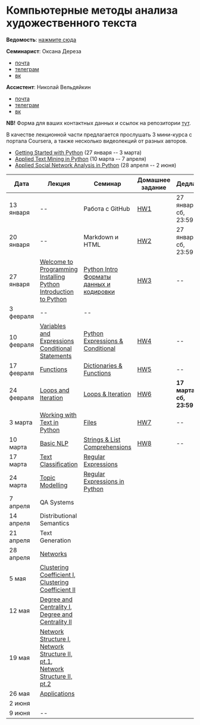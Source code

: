 # Компьютерные методы анализа художественного текста

**Ведомость**: [нажмите сюда](https://docs.google.com/spreadsheets/d/e/2PACX-1vTixOmd-OHvlW2Uda4ch1cJjz9JTj0-zS50ueNoaQVOeQZ61GMIhCSzA7laf57qI-cOKy8DghXNwIFr/pubhtml?gid=419535140&single=true)

**Семинарист**: Оксана Дереза

* [почта](mailto:oksana.dereza@gmail.com)
* [телеграм](https://t.me/ancatmara)
* [вк](https://vk.com/ancatmara)

**Ассистент**: Николай Вельдяйкин

* [почта](mailto:noveldyaykin@edu.hse.ru)
* [телеграм](https://t.me/NickVeld)
* [вк](https://vk.com/kolabnya)

**NB!** Форма для ваших контактных данных и ссылок на репозитории [тут](https://goo.gl/forms/AJP9dV837DScXt9g1).

В качестве лекционной части предлагается прослушать 3 мини-курса с портала Coursera, а также несколько видеолекций от разных авторов.
* [Getting Started with Python](https://www.coursera.org/learn/python/home/welcome) (27 января -- 3 марта)
* [Applied Text Mining in Python](https://www.coursera.org/learn/python-text-mining/home/welcome) (10 марта -- 7 апреля)
* [Applied Social Network Analysis in Python](https://www.coursera.org/learn/python-social-network-analysis/home/welcome) (28 апреля -- 2 июня)

| Дата | Лекция | Семинар | Домашнее задание | Дедлайн |
|------|--------|---------|------------------|---------|
|13 января|--|Работа с GitHub|[HW1](https://github.com/ancatmara/python-for-dh/blob/master/Homeworks/HW1.md)|27 января, сб, 23:59
|20 января|--|Markdown и HTML|[HW2](https://github.com/ancatmara/python-for-dh/blob/master/Homeworks/HW2.md)|27 января, сб, 23:59
|27 января|[Welcome to Programming](https://www.coursera.org/learn/python/lecture/GoNcs/video-welcome-to-class-dr-chuck)<br>[Installing Python](https://www.coursera.org/learn/python/lecture/NOGpo/demonstration-using-the-python-playground)<br>[Introduction to Python](https://www.coursera.org/learn/python/lecture/42bfN/1-4-writing-paragraphs-of-code )|[Python Intro](https://github.com/ancatmara/python-for-dh/blob/master/Classes/3/Intro.ipynb) <br> [Форматы данных и кодировки](https://github.com/ancatmara/DL_Historians_2017/blob/master/seminar-2.md)|[HW3](https://github.com/ancatmara/python-for-dh/blob/master/Homeworks/HW3.md)|--
|3 февраля |--|--||
|10 февраля|[Variables and Expressions](https://www.coursera.org/learn/python/lecture/YzVMj/2-1-expressions)<br>[Conditional Statements](https://www.coursera.org/learn/python/lecture/e17Xm/3-1-conditional-statements)|[Python Expressions  & Conditional](https://github.com/ancatmara/python-for-dh/blob/master/Classes/4/Expressions%20%26%20Conditionals.ipynb)|[HW4](https://github.com/ancatmara/python-for-dh/blob/master/Homeworks/HW4.md)|--
|17 февраля|[Functions](https://www.coursera.org/learn/python/lecture/M01HR/4-1-using-functions)|[Dictionaries & Functions](https://github.com/ancatmara/python-for-dh/blob/master/Classes/5/Dictionaries%20%26%20Functions.ipynb)|[HW5](https://github.com/ancatmara/python-for-dh/blob/master/Homeworks/HW5.md)|--
|24 февраля|[Loops and Iteration](https://www.coursera.org/learn/python/lecture/hd0e1/5-1-loops-and-iteration)|[Loops & Iteration](https://github.com/ancatmara/python-for-dh/blob/master/Classes/6/Loops%20%26%20Iteration.ipynb)|[HW6](https://github.com/ancatmara/python-for-dh/blob/master/Homeworks/HW6.md)|**17 марта, сб, 23:59**
|3 марта|[Working with Text in Python](https://www.coursera.org/learn/python-text-mining/lecture/y5C24/introduction-to-text-mining)|[Files](https://github.com/ancatmara/python-for-dh/blob/master/Classes/7/Files.ipynb)|[HW7](https://github.com/ancatmara/python-for-dh/blob/master/Homeworks/HW7.md)|--
|10 марта|[Basic NLP](https://www.coursera.org/learn/python-text-mining/lecture/AZCCB/basic-natural-language-processing)|[Strings & List Comprehensions](https://github.com/ancatmara/python-for-dh/blob/master/Classes/8/Strings%20&%20List%20Comprehensions.ipynb)|[HW8](https://github.com/ancatmara/python-for-dh/blob/master/Homeworks/HW8.md)|--
|17 марта|[Text Classification](https://www.coursera.org/learn/python-text-mining/lecture/H05Dd/text-classification)|[Regular Expressions](https://github.com/ancatmara/python-for-dh/blob/master/Classes/9-10/Regex.md)||
|24 марта|[Topic Modelling](https://www.coursera.org/learn/python-text-mining/lecture/DpNWl/semantic-text-similarity)|[Regular Expressions in Python](https://github.com/ancatmara/python-for-dh/blob/master/Classes/9-10/Regex%20in%20Python.ipynb)||
|7 апреля|QA Systems|||
|14 апреля|Distributional Semantics|||
|21 апреля|Text Generation|||
|28 апреля|[Networks](https://www.coursera.org/learn/python-social-network-analysis/lecture/moENa/networks-definition-and-why-we-study-them)|||
|5 мая|[Clustering Coefficient I](https://www.coursera.org/learn/python-social-network-analysis/lecture/ZhNvi/clustering-coefficient), <br> [Clustering Coefficient II](https://www.dropbox.com/s/8e7r64lw3ngvnal/LingNet-Lecture2.mp4?dl=0)|||
|12 мая|[Degree and Centrality I](https://www.coursera.org/learn/python-social-network-analysis/lecture/noB1S/degree-and-closeness-centrality), <br> [Degree and Centrality II](https://www.dropbox.com/s/qby0u393762cu2z/LingNet-Lecture3.mp4?dl=0)|||
|19 мая|[Network Structure I](https://www.dropbox.com/s/w3vz5l1zcev4c1n/LingNet-Lecture4.mp4?dl=0), <br> [Network Structure II, pt.1](https://www.dropbox.com/s/uiydgnahmlj89p6/LingNet-Lecture5.1.mp4?dl=0), <br> [Network Structure II, pt.2](https://www.dropbox.com/s/t5vjp0kyzpefoii/LingNet-Lecture5.2.mp4?dl=0)|||
|26 мая|[Applications](https://www.coursera.org/learn/python-social-network-analysis/lecture/abipd/preferential-attachment-model)||||
|2 июня||||
|9 июня|--|||
